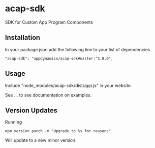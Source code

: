 # acap-sdk
SDK for Custom App Program Components

## Installation
In your package.json add the following line to your list of dependencies
```
"acap-sdk": "appdynamics/acap-sdk#master:^1.0.0",
```

## Usage
Include "node_modules/acap-sdk/dist/app.js" in your website. 

See ... to see documentation on examples.

## Version Updates
Running 
```
npm version patch -m "Upgrade to %s for reasons"
```
Will update to a new minor version.  